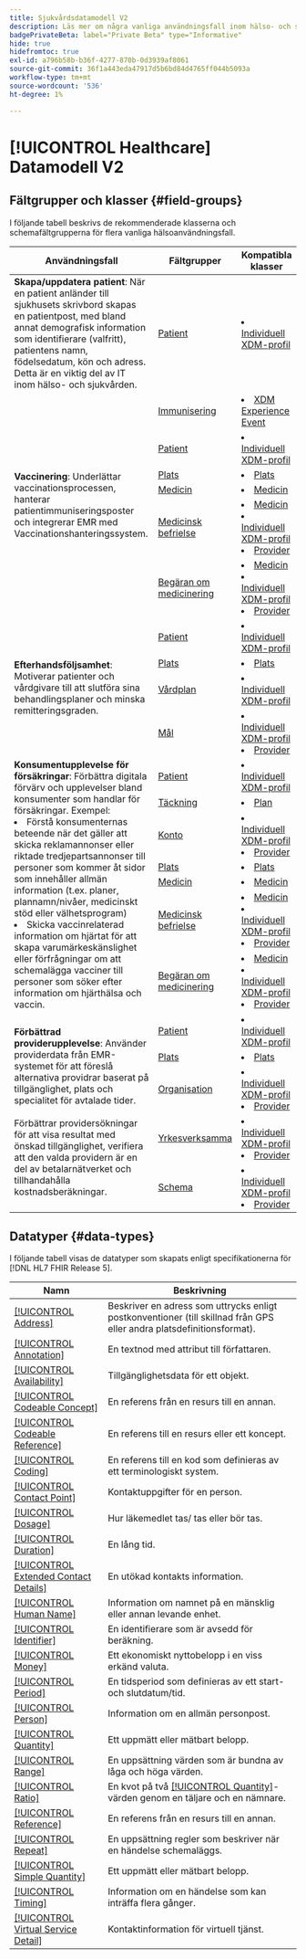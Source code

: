 ```yaml
---
title: Sjukvårdsdatamodell V2
description: Läs mer om några vanliga användningsfall inom hälso- och sjukvården och de bästa klasserna, relaterade fältgrupper och datatyper som kan användas.
badgePrivateBeta: label="Private Beta" type="Informative"
hide: true
hidefromtoc: true
exl-id: a796b58b-b36f-4277-870b-0d3939af8061
source-git-commit: 36f1a443eda47917d5b6bd84d4765ff044b5093a
workflow-type: tm+mt
source-wordcount: '536'
ht-degree: 1%

---
```


# [!UICONTROL Healthcare] Datamodell V2

## Fältgrupper och klasser {#field-groups}

I följande tabell beskrivs de rekommenderade klasserna och schemafältgrupperna för flera vanliga hälsoanvändningsfall.

<table>
  <thead>
    <tr>
      <th>Användningsfall</th>
      <th>Fältgrupper</th>
      <th>Kompatibla klasser</th>
    </tr>
  </thead>
  <tbody>
    <tr>
      <td><strong>Skapa/uppdatera patient</strong>: När en patient anländer till sjukhusets skrivbord skapas en patientpost, med bland annat demografisk information som identifierare (valfritt), patientens namn, födelsedatum, kön och adress. Detta är en viktig del av IT inom hälso- och sjukvården.</td>
      <td><a href="./field-groups/patient.md">Patient</a></td>
      <td>
        <li><a href="../../classes/individual-profile.md">Individuell XDM-profil</a></li>
      </td>
    </tr>
    <tr>
      <td rowspan="6"><strong>Vaccinering</strong>: Underlättar vaccinationsprocessen, hanterar patientimmuniseringsposter och integrerar EMR med Vaccinationshanteringssystem.</td>
      <td><a href="./field-groups/immunization.md">Immunisering</a></td>
      <td>
        <li><a href="../../classes/experienceevent.md">XDM Experience Event</a></li>
      </td>
    </tr>
    <tr>
      <td><a href="./field-groups/patient.md">Patient</a></td>
      <td>
        <li><a href="../../classes/individual-profile.md">Individuell XDM-profil</a></li>
      </td>
    </tr>
    <tr>
      <td><a href="./field-groups/location.md">Plats</a></td>
      <td>
        <li><a href="./classes/location.md">Plats</a></li>
      </td>
    </tr>
    <tr>
      <td><a href="./field-groups/medication.md">Medicin</a></td>
      <td>
        <li><a href="../../classes/medication.md">Medicin</a></li>
      </td>
    </tr>
    <tr>
      <td><a href="./field-groups/medication-dispense.md">Medicinsk befrielse</a></td>
      <td>
        <li><a href="../../classes/medication.md">Medicin</a></li>
        <li><a href="../../classes/individual-profile.md">Individuell XDM-profil</a></li>
        <li><a href="../../classes/provider.md">Provider</a></li>
      </td>
    </tr>
    <tr>
      <td><a href="./field-groups/medication-request.md">Begäran om medicinering</a></td>
      <td>
        <li><a href="../../classes/medication.md">Medicin</a></li>
        <li><a href="../../classes/individual-profile.md">Individuell XDM-profil</a></li>
        <li><a href="../../classes/provider.md">Provider</a></li>
      </td>
    </tr>
    <tr>
      <td rowspan="4"><strong>Efterhandsföljsamhet</strong>: Motiverar patienter och vårdgivare till att slutföra sina behandlingsplaner och minska remitteringsgraden.</td>
      <td><a href="./field-groups/patient.md">Patient</a></td>
      <td>
        <li><a href="../../classes/individual-profile.md">Individuell XDM-profil</a></li>
      </td>
    </tr>
    <tr>
      <td><a href="./field-groups/location.md">Plats</a></td>
      <td>
        <li><a href="./classes/location.md">Plats</a></li>
      </td>
    </tr>
    <tr>
      <td><a href="./field-groups/care-plan.md">Vårdplan</a></td>
      <td>
        <li><a href="../../classes/individual-profile.md">Individuell XDM-profil</a></li>
      </td>
    </tr>
    <tr>
      <td><a href="./field-groups/goal.md">Mål</a></td>
      <td>
        <li><a href="../../classes/individual-profile.md">Individuell XDM-profil</a></li>
        <li><a href="../../classes/provider.md">Provider</a></li>
      </td>
    </tr>
    <tr>
      <td rowspan="7"><strong>Konsumentupplevelse för försäkringar</strong>: Förbättra digitala förvärv och upplevelser bland konsumenter som handlar för försäkringar. Exempel: 
        <li> Förstå konsumenternas beteende när det gäller att skicka reklamannonser eller riktade tredjepartsannonser till personer som kommer åt sidor som innehåller allmän information (t.ex. planer, plannamn/nivåer, medicinskt stöd eller välhetsprogram)
        </li> 
        <li> Skicka vaccinrelaterad information om hjärtat för att skapa varumärkeskänslighet eller förfrågningar om att schemalägga vacciner till personer som söker efter information om hjärthälsa och vaccin.
        </li>
      </td>
      <td><a href="./field-groups/patient.md">Patient</a></td>
      <td>
        <li><a href="../../classes/individual-profile.md">Individuell XDM-profil</a></li>
      </td>
    </tr>
    <tr>
      <td><a href="./field-groups/coverage.md">Täckning</a></td>
      <td>
        <li><a href="../../classes/plan.md">Plan</a></li>
      </td>
    </tr>
    <tr>
      <td><a href="./field-groups/account.md">Konto</a></td>
      <td>
        <li><a href="../../classes/individual-profile.md">Individuell XDM-profil</a></li>
        <li><a href="../../classes/provider.md">Provider</a></li>
      </td>
    </tr>
    <tr>
      <td><a href="./field-groups/location.md">Plats</a></td>
      <td>
        <li><a href="./classes/location.md">Plats</a></li>
      </td>
    </tr>
      <tr>
      <td><a href="./field-groups/medication.md">Medicin</a></td>
      <td>
        <li><a href="../../classes/medication.md">Medicin</a></li>
      </td>
    </tr>
    <tr>
      <td><a href="./field-groups/medication-dispense.md">Medicinsk befrielse</a></td>
      <td>
        <li><a href="../../classes/medication.md">Medicin</a></li>
        <li><a href="../../classes/individual-profile.md">Individuell XDM-profil</a></li>
        <li><a href="../../classes/provider.md">Provider</a></li>
      </td>
    </tr>
    <tr>
      <td><a href="./field-groups/medication-request.md">Begäran om medicinering</a></td>
      <td>
        <li><a href="../../classes/medication.md">Medicin</a></li>
        <li><a href="../../classes/individual-profile.md">Individuell XDM-profil</a></li>
        <li><a href="../../classes/provider.md">Provider</a></li>
      </td>
    </tr>
    <tr>
      <td rowspan="5"><strong>Förbättrad providerupplevelse</strong>: Använder providerdata från EMR-systemet för att föreslå alternativa providrar baserat på tillgänglighet, plats och specialitet för avtalade tider. <br> <br>Förbättrar providersökningar för att visa resultat med önskad tillgänglighet, verifiera att den valda providern är en del av betalarnätverket och tillhandahålla kostnadsberäkningar.
      </td>
      <td><a href="./field-groups/patient.md">Patient</a></td>
      <td>
        <li><a href="../../classes/individual-profile.md">Individuell XDM-profil</a></li>
      </td>
    </tr>
    <tr>
      <td><a href="./field-groups/location.md">Plats</a></td>
      <td>
        <li><a href="./classes/location.md">Plats</a></li>
      </td>
    </tr>
    <tr>
      <td><a href="./field-groups/organization.md">Organisation</a></td>
      <td>
        <li><a href="../../classes/individual-profile.md">Individuell XDM-profil</a></li>
        <li><a href="../../classes/provider.md">Provider</a></li>
      </td>
    </tr>
    <tr>
      <td><a href="./field-groups/practioner.md">Yrkesverksamma</a></td>
      <td>
        <li><a href="../../classes/individual-profile.md">Individuell XDM-profil</a></li>
        <li><a href="../../classes/provider.md">Provider</a></li>
      </td>
    </tr>
    <tr>
      <td><a href="./field-groups/schedule.md">Schema</a></td>
      <td>
        <li><a href="../../classes/individual-profile.md">Individuell XDM-profil</a></li>
        <li><a href="../../classes/provider.md">Provider</a></li>
      </td>
    </tr>
  </tbody>
</table>

## Datatyper {#data-types}

I följande tabell visas de datatyper som skapats enligt specifikationerna för [!DNL HL7 FHIR Release 5].

| Namn | Beskrivning |
| --- | --- |
| [[!UICONTROL Address]](./data-types/address.md) | Beskriver en adress som uttrycks enligt postkonventioner (till skillnad från GPS eller andra platsdefinitionsformat). |
| [[!UICONTROL Annotation]](./data-types/annotation.md) | En textnod med attribut till författaren. |
| [[!UICONTROL Availability]](./data-types/availability.md) | Tillgänglighetsdata för ett objekt. |
| [[!UICONTROL Codeable Concept]](./data-types/codeable-concept.md) | En referens från en resurs till en annan. |
| [[!UICONTROL Codeable Reference]](./data-types/codeable-reference.md) | En referens till en resurs eller ett koncept. |
| [[!UICONTROL Coding]](./data-types/coding.md) | En referens till en kod som definieras av ett terminologiskt system. |
| [[!UICONTROL Contact Point]](./data-types/contact-point.md) | Kontaktuppgifter för en person. |
| [[!UICONTROL Dosage]](./data-types/dosage.md) | Hur läkemedlet tas/ tas eller bör tas. |
| [[!UICONTROL Duration]](./data-types/duration.md) | En lång tid. |
| [[!UICONTROL Extended Contact Details]](./data-types/extended-contact-detail.md) | En utökad kontakts information. |
| [[!UICONTROL Human Name]](./data-types/human-name.md) | Information om namnet på en mänsklig eller annan levande enhet. |
| [[!UICONTROL Identifier]](./data-types/identifier.md) | En identifierare som är avsedd för beräkning. |
| [[!UICONTROL Money]](./data-types/money.md) | Ett ekonomiskt nyttobelopp i en viss erkänd valuta. |
| [[!UICONTROL Period]](./data-types/period.md) | En tidsperiod som definieras av ett start- och slutdatum/tid. |
| [[!UICONTROL Person]](./data-types/person.md) | Information om en allmän personpost. |
| [[!UICONTROL Quantity]](./data-types/quantity.md) | Ett uppmätt eller mätbart belopp. |
| [[!UICONTROL Range]](./data-types/range.md) | En uppsättning värden som är bundna av låga och höga värden. |
| [[!UICONTROL Ratio]](./data-types/ratio.md) | En kvot på två [[!UICONTROL Quantity]](./data-types/quantity.md)-värden genom en täljare och en nämnare. |
| [[!UICONTROL Reference]](./data-types/reference.md) | En referens från en resurs till en annan. |
| [[!UICONTROL Repeat]](./data-types/repeat.md) | En uppsättning regler som beskriver när en händelse schemaläggs. |
| [[!UICONTROL Simple Quantity]](./data-types/simple-quantity.md) | Ett uppmätt eller mätbart belopp. |
| [[!UICONTROL Timing]](./data-types/timing.md) | Information om en händelse som kan inträffa flera gånger. |
| [[!UICONTROL Virtual Service Detail]](./data-types/virtual-service-detail.md) | Kontaktinformation för virtuell tjänst. |
